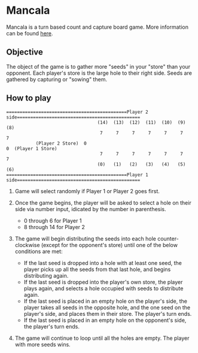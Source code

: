 # Mancala

Mancala is a turn based count and capture board game. More information can be found [here](https://en.wikipedia.org/wiki/Mancala "Mancala Wiki").

## Objective
The object of the game is to gather more "seeds" in your "store" than your opponent. Each player's store is the large hole to their right side. 
Seeds are gathered by capturing or "sowing" them.

## How to play 
```
=============================================Player 2 side==============================================
                                  (14)  (13)  (12)  (11)  (10)  (9)   (8)                              
                                   7     7     7     7     7     7     7
           (Player 2 Store)  0                                             0  (Player 1 Store)
                                   7     7     7     7     7     7     7
                                  (0)   (1)   (2)   (3)   (4)   (5)   (6)
=============================================Player 1 side==============================================
```
1. Game will select randomly if Player 1 or Player 2 goes first.

2. Once the game begins, the player will be asked to select a hole on their side via number input, idicated by the number in parenthesis.
	* 0 through 6 for Player 1
   	* 8 through 14 for Player 2

3. The game will begin distributing the seeds into each hole counter-clockwise (except for the opponent's store) until one of the below conditions are met:

    * If the last seed is dropped into a hole with at least one seed, the player picks up all the seeds from that last hole, and begins distributing again.
	* If the last seed is dropped into the player's own store, the player plays again, and selects a hole
		occupied with seeds to distribute again.
	* If the last seed is placed in an empty hole on the player's side, the player takes all seeds in the opposite 
		hole, and the one seed on the player's side, and places them in their store. The player's turn ends.
	* If the last seed is placed in an empty hole on the opponent's side, the player's turn ends.
	
4. The game will continue to loop until all the holes are empty. The player with more seeds wins.
